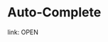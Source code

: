 # Auto-Complete

link: <link target="_blank" href="https://gabrielpossasb.github.io/Auto-Complete/">OPEN</link>
